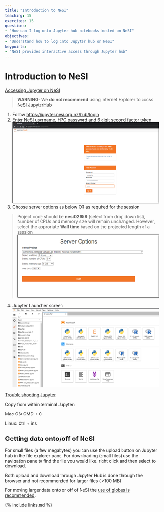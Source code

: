 ```yaml
---
title: "Introduction to NeSI"
teaching: 15
exercises: 15
questions:
- "How can I log onto Jupyter hub notebooks hosted on NeSI"
objectives:
- "Understand how to log into Jupyter hub on NeSI"
keypoints:
- "NeSI provides interactive access through Jupyter hub"
---
```


# Introduction to NeSI

[Accessing Jupyter on NeSI](https://github.com/GenomicsAotearoa/metagenomics_summer_school/tree/master/Access_NeSI_platforms/4_Access_HPC_via_Jupyterhub)

>**WARNING**- We **do not recommend** using Internet Explorer to accss [NeSI JupyterHub](https://jupyter.nesi.org.nz/hub/login)

1. Follow https://jupyter.nesi.org.nz/hub/login
2. Enter NeSI username, HPC password and 6 digit second factor token
![Jupyter hub login window](../fig/Login_jupyterhubNeSI.png)
3. Choose server options as below OR as required for the session
>Project code should be **nesi02659** (select from drop down list), Number of CPUs and memory size will remain unchanged. However, select the approriate **Wall time** based on the projected length of a session
![Server options for NeSI Jupyter hub](../fig/ServerOptions_jupyterhubNeSI.png)
4. Jupyter Launcher screen
 ![Jupyter launcher screen](../fig/ga-vl01jupyterhunNeSI.png)

[Trouble shooting Jupyter](https://github.com/GenomicsAotearoa/metagenomics_summer_school/tree/master/Access_NeSI_platforms/5_Jupyter_Troubleshooting)


Copy from within terminal Jupyter:

Mac OS: CMD + C

Linux: Ctrl + ins



## Getting data onto/off of NeSI

For small files (a few megabytes) you can use the upload button on Jupyter hub in the file explorer pane. For downloading (small files) use the navigation pane to find the file you would like, right click and then select to download.

Both upload and download through Jupyter Hub is done through the browser and not recommended for larger files ( >100 MB)


For moving larger data onto or off of NeSI the [use of globus is recommended](https://support.nesi.org.nz/hc/en-gb/articles/360000576776-Data-Transfer-using-Globus-V4).

<!-- include a schematic of the file system and how the workshop directories will be laid out-->

{% include links.md %}

